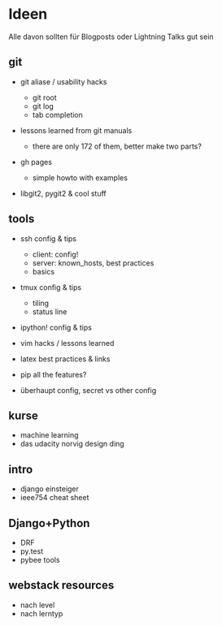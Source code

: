 # Ideen

Alle davon sollten für Blogposts oder Lightning Talks gut sein

## git

 * git aliase / usability hacks
    * git root
    * git log
    * tab completion

 * lessons learned from git manuals
    * there are only 172 of them, better make two parts?

 * gh pages
    * simple howto with examples

 * libgit2, pygit2 & cool stuff


## tools

 * ssh config & tips
    * client: config!
    * server: known_hosts, best practices
    * basics

 * tmux config & tips
    * tiling
    * status line

 * ipython! config & tips
 * vim hacks / lessons learned
 * latex best practices & links
 * pip all the features?
 * überhaupt config, secret vs other config


## kurse

 * machine learning
 * das udacity norvig design ding


## intro
 * django einsteiger
 * ieee754 cheat sheet

## Django+Python

 * DRF
 * py.test
 * pybee tools

## webstack resources

 * nach level
 * nach lerntyp
